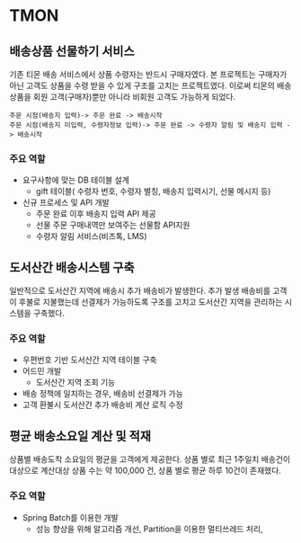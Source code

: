 # TMON

## 배송상품 선물하기 서비스

기존 티몬 배송 서비스에서 상품 수령자는 반드시 구매자였다. 본 프로젝트는  구매자가 아닌 고객도 상품을 수령 받을 수 있게 구조를 고치는 프로젝트였다. 이로써 티몬의 배송 상품을 회원 고객(구매자)뿐만 아니라 비회원 고객도 가능하게 되었다. 
```
주문 시점(배송지 입력)-> 주문 완료 -> 배송시작
주문 시점(배송지 미입력, 수령자정보 입력)-> 주문 완료 -> 수령자 알림 및 배송지 입력 -> 배송시작 
```

### 주요 역할

* 요구사항에 맞는 DB 테이블 설계
	* gift 테이블( 수령자 번호, 수령자 별칭, 배송지 입력시기, 선물 메시지 등)
* 신규 프로세스 및 API 개발
	* 주문 완료 이후 배송지 입력 API 제공 
	* 선물 주문 구매내역만 보여주는 선물함 API지원
	* 수령자 알림 서비스(비즈톡, LMS)

## 도서산간 배송시스템 구축

일반적으로 도서산간 지역에 배송시 추가 배송비가 발생한다. 추가 발생 배송비를 고객이 후불로 지불했는데 선결제가 가능하도록 구조를 고치고 도서산간 지역을 관리하는 시스템을 구축했다. 

### 주요 역할

* 우편번호 기반 도서산간 지역 테이블 구축
* 어드민 개발
	* 도서산간 지역 조회 기능
* 배송 정책에 일치하는 경우, 배송비 선결제가 가능
* 고객 환불시 도서산간 추가 배송비 계산 로직 수정

## 평균 배송소요일 계산 및 적재

상품별 배송도착 소요일의 평균을  고객에게 제공한다. 상품 별로 최근 1주일치  배송건이 대상으로 계산대상 상품 수는 약 100,000 건, 상품 별로 평균 하루 10건이 존재했다.

### 주요 역할

* Spring Batch를 이용한 개발
	* 성능 향상을 위해 알고리즘 개선, Partition을 이용한 멀티쓰레드 처리, 


<!--stackedit_data:
eyJoaXN0b3J5IjpbLTczMDk3MDkyMCwtMTIxOTQ0NTUxNyw2Mj
k5ODk2OTQsLTE0MTc4NzUzMjksLTEwNTI0NDU1ODQsMTU5ODkw
NTM0MSwtMTMyOTc2MjIzMywtODcyMDYyMDY4LDYyNjIyMTgwMC
wxNjM1MTcwMiwtNTUzNjcwMzg2XX0=
-->